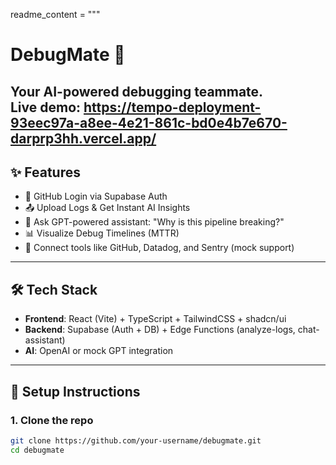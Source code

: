 readme_content = """
# DebugMate 🧠

**Your AI-powered debugging teammate.**  
Live demo: https://tempo-deployment-93eec97a-a8ee-4e21-861c-bd0e4b7e670-darprp3hh.vercel.app/
---

## ✨ Features

- 🔐 GitHub Login via Supabase Auth
- 📤 Upload Logs & Get Instant AI Insights
- 💬 Ask GPT-powered assistant: "Why is this pipeline breaking?"
- 📊 Visualize Debug Timelines (MTTR)
- 🔌 Connect tools like GitHub, Datadog, and Sentry (mock support)

---

## 🛠 Tech Stack

- **Frontend**: React (Vite) + TypeScript + TailwindCSS + shadcn/ui
- **Backend**: Supabase (Auth + DB) + Edge Functions (analyze-logs, chat-assistant)
- **AI**: OpenAI or mock GPT integration

---

## 🔧 Setup Instructions

### 1. Clone the repo
```bash
git clone https://github.com/your-username/debugmate.git
cd debugmate

